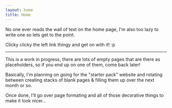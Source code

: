 ```yaml
---
layout: home
title: Home
---
```


No one ever reads the wall of text on the home page, I'm also too lazy to write one so lets get to the point.

Clicky clicky the left link thingy and get on with it! :p


---
This is a work in progress, there are lots of empty pages that are there as placeholders, so if you end up on one of them, come back later!

Basically, I'm planning on going for the "starter pack" website and rotating between creating stacks of blank pages & filling them up over the next month or so.

Once done, I'll go over page formating and all of those decorative things to make it look nicer...